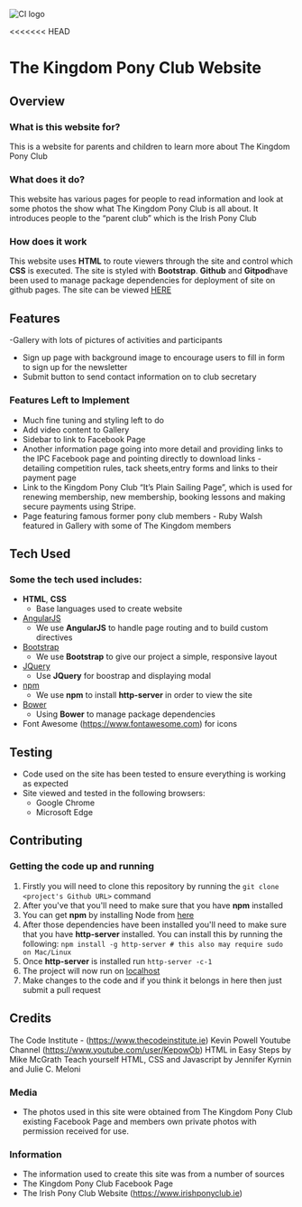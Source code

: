 ![CI logo](https://codeinstitute.s3.amazonaws.com/fullstack/ci_logo_small.png)

<<<<<<< HEAD
# The Kingdom Pony Club Website
 
## Overview
 
### What is this website for?
 
This is a website for parents and children to learn more about The Kingdom Pony Club
 
### What does it do?
 
This website has various pages for people to read information and look at some photos the show what The Kingdom Pony Club is all about. It introduces people to the “parent club” which is the Irish Pony Club
 
### How does it work
 
This website uses **HTML** to route viewers through the site and control which **CSS** is executed. The site is styled with **Bootstrap**. **Github** and **Gitpod**have been used to manage package dependencies for deployment of site on github pages. The site can be viewed [HERE](https://gitpod.io/#/workspace/kingdom-pony-club)

## Features
-Gallery with lots of pictures of activities and participants
- Sign up page with background image to encourage users to fill in form to sign up
  for the newsletter
- Submit button to send contact information on to club secretary

### Features Left to Implement
- Much fine tuning and styling left to do
- Add video content to Gallery
- Sidebar to link to Facebook Page
- Another information page going into more detail and providing links to the IPC Facebook page and pointing directly to download links - detailing competition rules, tack sheets,entry forms and links to their payment page
- Link to the Kingdom Pony Club “It’s Plain Sailing Page”, which is used for renewing membership, new membership, booking lessons and making secure payments using Stripe.
- Page featuring famous former pony club members - Ruby Walsh featured in Gallery with some of The Kingdom members
 



## Tech Used


### Some the tech used includes:
- **HTML**, **CSS** 
  - Base languages used to create website
- [AngularJS](https://angularjs.org/)
    - We use **AngularJS** to handle page routing and to build custom directives
- [Bootstrap](http://getbootstrap.com/)
    - We use **Bootstrap** to give our project a simple, responsive layout
- [JQuery](https://jquery.com)
    - Use **JQuery** for boostrap and displaying modal
- [npm](https://www.npmjs.com/)
    - We use **npm** to install **http-server** in order to view the site
- [Bower](https://bower.io)
    - Using **Bower** to manage package dependencies
- Font Awesome (https://www.fontawesome.com) for icons




## Testing

- Code used on the site has been tested to ensure everything is working as expected
- Site viewed and tested in the following browsers:
  - Google Chrome
  - Microsoft Edge
  
## Contributing
 
### Getting the code up and running
1. Firstly you will need to clone this repository by running the ```git clone <project's Github URL>``` command
2. After you've that you'll need to make sure that you have **npm** installed
3. You can get **npm** by installing Node from [here](https://nodejs.org/en/)
4. After those dependencies have been installed you'll need to make sure that you have **http-server** installed. You can install this by running the following: ```npm install -g http-server # this also may require sudo on Mac/Linux```
5. Once **http-server** is installed run ```http-server -c-1```
6. The project will now run on [localhost](http://127.0.0.1:8080)
7. Make changes to the code and if you think it belongs in here then just submit a pull request

## Credits
The Code Institute - (https://www.thecodeinstitute.ie)
Kevin Powell Youtube Channel (https://www.youtube.com/user/KepowOb)
HTML in Easy Steps by Mike McGrath
Teach yourself HTML, CSS and Javascript by Jennifer Kyrnin and Julie C. Meloni




### Media
- The photos used in this site were obtained from The Kingdom Pony Club
 existing Facebook Page and members own private photos with permission received
 for use.



### Information
- The information used to create this site was from a number of sources
- The Kingdom Pony Club Facebook Page
- The Irish Pony Club Website (https://www.irishponyclub.ie)


